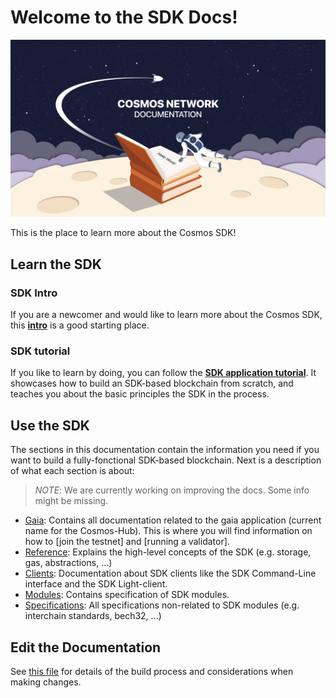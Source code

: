 # Welcome to the SDK Docs!

![cosmonaut reading the cosmos docs in space](./cosmos-docs.jpg)

This is the place to learn more about the Cosmos SDK! 

## Learn the SDK

### SDK Intro

If you are a newcomer and would like to learn more about the Cosmos SDK, this **[intro](./sdk.md)** is a good starting place.

### SDK tutorial

If you like to learn by doing, you can follow the **[SDK application tutorial](https://github.com/cosmos/sdk-application-tutorial)**. It showcases how to build an SDK-based blockchain from scratch, and teaches you about the basic principles the SDK in the process. 

## Use the SDK

The sections in this documentation contain the information you need if you want to build a fully-fonctional SDK-based blockchain. Next is a description of what each section is about:

>*NOTE*: We are currently working on improving the docs. Some info might be missing. 

- [Gaia](./gaia/README.md): Contains all documentation related to the gaia application (current name for the Cosmos-Hub). This is where you will find information on how to [join the testnet] and [running a validator].
- [Reference](./reference/README.md): Explains the high-level concepts of the SDK (e.g. storage, gas, abstractions, ...)
- [Clients](./clients/README.md): Documentation about SDK clients like the SDK Command-Line interface and the SDK Light-client.
- [Modules](./modules/README.md): Contains specification of SDK modules.
- [Specifications](./spec/README.md): All specifications non-related to SDK modules (e.g. interchain standards, bech32, ...)

## Edit the Documentation

See [this file](./DOCS_README.md) for details of the build process and
considerations when making changes.


